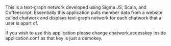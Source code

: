 This is a text-graph network developed using Sigma JS, Scala, and Coffeescript. Essentially this application
pulls member data from a website called chatwork and displays text-graph network for each chatwork that a user is apart
of. 

If you wish to use this application please change chatwork.accesskey inside application.conf as that key is just a demokey.

